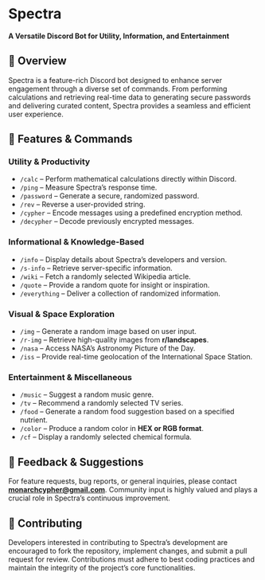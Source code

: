 # **Spectra**  
**A Versatile Discord Bot for Utility, Information, and Entertainment**  

## 📌 **Overview**  
Spectra is a feature-rich Discord bot designed to enhance server engagement through a diverse set of commands. From performing calculations and retrieving real-time data to generating secure passwords and delivering curated content, Spectra provides a seamless and efficient user experience.  

## 🔧 **Features & Commands**  

### **Utility & Productivity**  
- `/calc` – Perform mathematical calculations directly within Discord.  
- `/ping` – Measure Spectra’s response time.  
- `/password` – Generate a secure, randomized password.  
- `/rev` – Reverse a user-provided string.  
- `/cypher` – Encode messages using a predefined encryption method.  
- `/decypher` – Decode previously encrypted messages.  

### **Informational & Knowledge-Based**  
- `/info` – Display details about Spectra’s developers and version.  
- `/s-info` – Retrieve server-specific information.  
- `/wiki` – Fetch a randomly selected Wikipedia article.  
- `/quote` – Provide a random quote for insight or inspiration.  
- `/everything` – Deliver a collection of randomized information.  

### **Visual & Space Exploration**  
- `/img` – Generate a random image based on user input.  
- `/r-img` – Retrieve high-quality images from **r/landscapes**.  
- `/nasa` – Access NASA’s Astronomy Picture of the Day.  
- `/iss` – Provide real-time geolocation of the International Space Station.  

### **Entertainment & Miscellaneous**  
- `/music` – Suggest a random music genre.  
- `/tv` – Recommend a randomly selected TV series.  
- `/food` – Generate a random food suggestion based on a specified nutrient.  
- `/color` – Produce a random color in **HEX or RGB format**.  
- `/cf` – Display a randomly selected chemical formula.  

## 📩 **Feedback & Suggestions**  
For feature requests, bug reports, or general inquiries, please contact **monarchcypher@gmail.com**. Community input is highly valued and plays a crucial role in Spectra’s continuous improvement.  

## 🔗 **Contributing**  
Developers interested in contributing to Spectra’s development are encouraged to fork the repository, implement changes, and submit a pull request for review. Contributions must adhere to best coding practices and maintain the integrity of the project’s core functionalities.  


